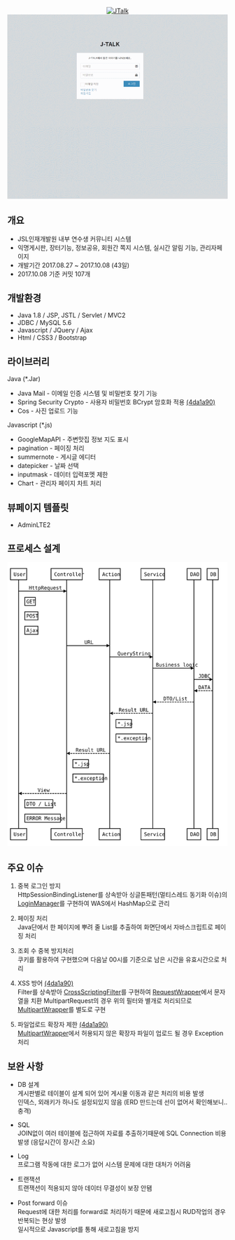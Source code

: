 <p align="center">
    <a href="#"><img alt="JTalk" src="https://i.imgur.com/qQTkKor.png" width="300"></a><br>
    <a href="#"><img alt="JTalk" src="https://github.com/10milin/JTalk/blob/master/jtalk.gif" width="800"></a>
</p>

## 개요
- JSL인재개발원 내부 연수생 커뮤니티 시스템 
- 익명게시판, 장터기능, 정보공유, 회원간 쪽지 시스템, 실시간 알림 기능, 관리자페이지
- 개발기간 2017.08.27 ~ 2017.10.08 (43일)
- 2017.10.08 기준 커밋 107개


## 개발환경
- Java 1.8 / JSP, JSTL / Servlet / MVC2
- JDBC / MySQL 5.6
- Javascript / JQuery / Ajax
- Html / CSS3 / Bootstrap


## 라이브러리
Java (*.Jar)
  - Java Mail - 이메일 인증 시스템 및 비밀번호 찾기 기능
  - Spring Security Crypto - 사용자 비밀번호 BCrypt 암호화 적용 [(4da1a90)](https://github.com/10milin/JTalk/commit/4da1a902b488a5e26432ba9c17bdd99e696ae952) 
  - Cos - 사진 업로드 기능
  
Javascript (*.js)
  - GoogleMapAPI - 주변맛집 정보 지도 표시
  - pagination - 페이징 처리
  - summernote - 게시글 에디터
  - datepicker - 날짜 선택
  - inputmask - 데이터 입력포멧 제한
  - Chart - 관리자 페이지 차트 처리

## 뷰페이지 템플릿
- AdminLTE2


## 프로세스 설계  
<img src="./diagram.svg">


## 주요 이슈
1. 중복 로그인 방지  
  HttpSessionBindingListener를 상속받아 싱글톤패턴(멀티스레드 동기화 이슈)의 [LoginManager](https://github.com/10milin/JTalk/blob/master/JTalk/src/com/jtalk/core/LoginManager.java)를 구현하여 WAS에서 HashMap으로 관리

2. 페이징 처리  
  Java단에서 한 페이지에 뿌려 줄 List를 추출하여 화면단에서 자바스크립트로 페이징 처리
  
3. 조회 수 중복 방지처리  
  쿠키를 활용하여 구현했으며 다음날 00시를 기준으로 남은 시간을 유효시간으로 처리
  
4. XSS 방어 [(4da1a90)](https://github.com/10milin/JTalk/commit/4da1a902b488a5e26432ba9c17bdd99e696ae952)   
  Filter를 상속받아 [CrossScriptingFilter](https://github.com/10milin/JTalk/blob/master/JTalk/src/com/jtalk/security/CrossScriptingFilter.java)를 구현하여 [RequestWrapper](https://github.com/10milin/JTalk/blob/master/JTalk/src/com/jtalk/security/RequestWrapper.java)에서 문자열을 치환
  MultipartRequest의 경우 위의 필터와 별개로 처리되므로 [MultipartWrapper](https://github.com/10milin/JTalk/blob/master/JTalk/src/com/jtalk/security/MultipartWrapper.java)를 별도로 구현

5. 파일업로드 확장자 제한 [(4da1a90)](https://github.com/10milin/JTalk/commit/4da1a902b488a5e26432ba9c17bdd99e696ae952)   
  [MultipartWrapper](https://github.com/10milin/JTalk/blob/master/JTalk/src/com/jtalk/security/MultipartWrapper.java)에서 허용되지 않은 확장자 파일이 업로드 될 경우 Exception 처리


## 보완 사항
- DB 설계  
  게시판별로 테이블이 설계 되어 있어 게시물 이동과 같은 처리의 비용 발생  
  인덱스, 외래키가 하나도 설정되있지 않음 (ERD 만드는데 선이 없어서 확인해보니.. 충격)
  
- SQL  
  JOIN없이 여러 테이블에 접근하여 자료를 추출하기때문에 SQL Connection 비용 발생 (응답시간이 장시간 소요)
  
- Log  
  프로그램 작동에 대한 로그가 없어 시스템 문제에 대한 대처가 어려움

- 트랜잭션  
  트랜잭션이 적용되지 않아 데이터 무결성이 보장 안됌
  
- Post forward 이슈  
  Request에 대한 처리를 forward로 처리하기 때문에 새로고침시 RUD작업의 경우 반복되는 현상 발생  
  일시적으로 Javascript를 통해 새로고침을 방지
  
